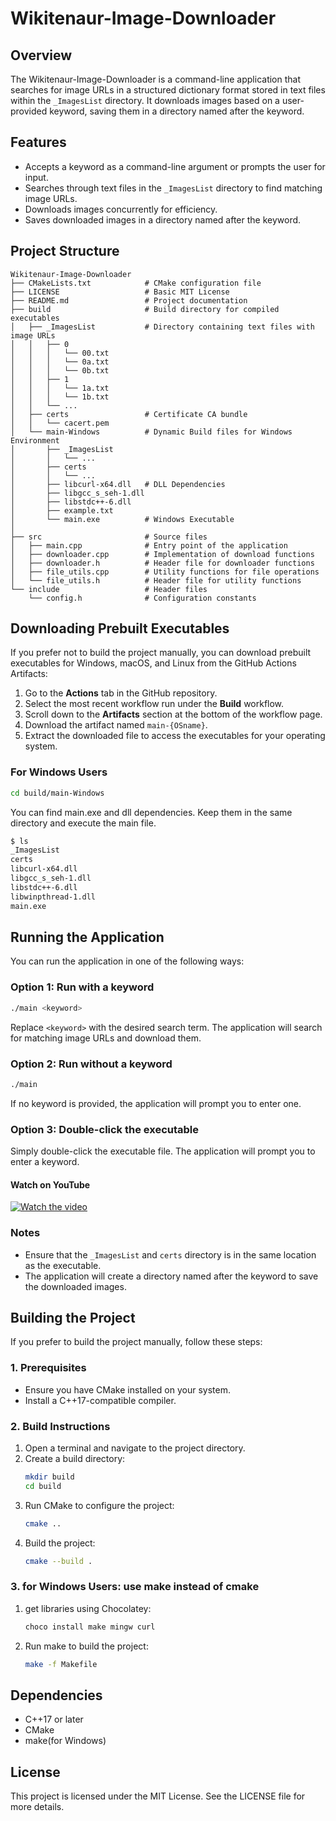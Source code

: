 # Wikitenaur-Image-Downloader

## Overview
The Wikitenaur-Image-Downloader is a command-line application that searches for image URLs in a structured dictionary format stored in text files within the `_ImagesList` directory. It downloads images based on a user-provided keyword, saving them in a directory named after the keyword.

## Features
- Accepts a keyword as a command-line argument or prompts the user for input.
- Searches through text files in the `_ImagesList` directory to find matching image URLs.
- Downloads images concurrently for efficiency.
- Saves downloaded images in a directory named after the keyword.

## Project Structure
```
Wikitenaur-Image-Downloader
├── CMakeLists.txt            # CMake configuration file
├── LICENSE                   # Basic MIT License
├── README.md                 # Project documentation
├── build                     # Build directory for compiled executables
│   ├── _ImagesList           # Directory containing text files with image URLs
│   │   ├── 0
│   │   │   └── 00.txt
│   │   │   └── 0a.txt
│   │   │   └── 0b.txt
│   │   ├── 1
│   │   │   └── 1a.txt
│   │   │   └── 1b.txt
│   │   └── ...
│   ├── certs                 # Certificate CA bundle
│   │   └── cacert.pem
│   └── main-Windows          # Dynamic Build files for Windows Environment
│       ├── _ImagesList
│       │   └── ...
│       ├── certs
│       │   └── ...
│       ├── libcurl-x64.dll   # DLL Dependencies
│       ├── libgcc_s_seh-1.dll
│       ├── libstdc++-6.dll
│       ├── example.txt
│       └── main.exe          # Windows Executable
│
├── src                       # Source files
│   ├── main.cpp              # Entry point of the application
│   ├── downloader.cpp        # Implementation of download functions
│   ├── downloader.h          # Header file for downloader functions
│   ├── file_utils.cpp        # Utility functions for file operations
│   └── file_utils.h          # Header file for utility functions
└── include                   # Header files
    └── config.h              # Configuration constants
```

## Downloading Prebuilt Executables

If you prefer not to build the project manually, you can download prebuilt executables for Windows, macOS, and Linux from the GitHub Actions Artifacts:

1. Go to the **Actions** tab in the GitHub repository.
2. Select the most recent workflow run under the **Build** workflow.
3. Scroll down to the **Artifacts** section at the bottom of the workflow page.
4. Download the artifact named `main-{OSname}`.
5. Extract the downloaded file to access the executables for your operating system.

### For Windows Users
```bash
cd build/main-Windows
```
You can find main.exe and dll dependencies. Keep them in the same directory and execute the main file.
```bash
$ ls
_ImagesList
certs
libcurl-x64.dll
libgcc_s_seh-1.dll
libstdc++-6.dll
libwinpthread-1.dll
main.exe
```

## Running the Application

You can run the application in one of the following ways:

### Option 1: Run with a keyword
```bash
./main <keyword>
```
Replace `<keyword>` with the desired search term. The application will search for matching image URLs and download them.

### Option 2: Run without a keyword
```bash
./main
```
If no keyword is provided, the application will prompt you to enter one.

### Option 3: Double-click the executable
Simply double-click the executable file. The application will prompt you to enter a keyword.

#### Watch on YouTube

[![Watch the video](https://img.youtube.com/vi/UZkOfjbR15A/0.jpg)](https://www.youtube.com/watch?v=UZkOfjbR15A)

### Notes
- Ensure that the `_ImagesList` and `certs` directory is in the same location as the executable.
- The application will create a directory named after the keyword to save the downloaded images.

## Building the Project

If you prefer to build the project manually, follow these steps:

### 1. Prerequisites
- Ensure you have CMake installed on your system.
- Install a C++17-compatible compiler.

### 2. Build Instructions
1. Open a terminal and navigate to the project directory.
2. Create a build directory:
   ```bash
   mkdir build
   cd build
   ```
3. Run CMake to configure the project:
   ```bash
   cmake ..
   ```
4. Build the project:
   ```bash
   cmake --build .
   ```

### 3. for Windows Users: use make instead of cmake
1. get libraries using Chocolatey:
   ```bash
   choco install make mingw curl
   ```
2. Run make to build the project:
   ```bash
   make -f Makefile
   ```

## Dependencies
- C++17 or later
- CMake
- make(for Windows)

## License
This project is licensed under the MIT License. See the LICENSE file for more details.